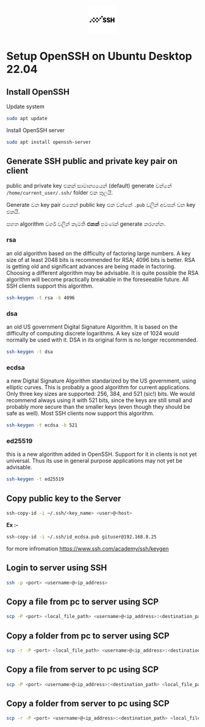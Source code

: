 <p align="center">
  <img src="../images/ssh-logo.png" />
</p>

# Setup OpenSSH on Ubuntu Desktop 22.04

## Install OpenSSH

Update system
```bash
sudo apt update
```

Install OpenSSH server
```bash
sudo apt install openssh-server
```

## Generate SSH public and private key pair on client

public and private key එකක් සාමාන්‍යයෙන් (default) generate වන්නේ `/home/current_user/.ssh/` folder එක තුලයි.

Generate වන key pair එකෙන් public key එක වන්නේ `.pub` වලින් අවසන් වන key එකයි.

පහත algorithm වර්ග වලින් කැමති **එකක්** පමණක් generate කරගන්න. 

### rsa

an old algorithm based on the difficulty of factoring large numbers. A key size of at least 2048 bits is recommended for RSA; 4096 bits is better. RSA is getting old and significant advances are being made in factoring. Choosing a different algorithm may be advisable. It is quite possible the RSA algorithm will become practically breakable in the foreseeable future. All SSH clients support this algorithm.

```bash
ssh-keygen -t rsa -b 4096
```

### dsa

an old US government Digital Signature Algorithm. It is based on the difficulty of computing discrete logarithms. A key size of 1024 would normally be used with it. DSA in its original form is no longer recommended.

```bash
ssh-keygen -t dsa 
```

### ecdsa

a new Digital Signature Algorithm standarized by the US government, using elliptic curves. This is probably a good algorithm for current applications. Only three key sizes are supported: 256, 384, and 521 (sic!) bits. We would recommend always using it with 521 bits, since the keys are still small and probably more secure than the smaller keys (even though they should be safe as well). Most SSH clients now support this algorithm.

```bash
ssh-keygen -t ecdsa -b 521
```

### ed25519

this is a new algorithm added in OpenSSH. Support for it in clients is not yet universal. Thus its use in general purpose applications may not yet be advisable.

```bash
ssh-keygen -t ed25519
```

## Copy public key to the Server

```bash
ssh-copy-id -i ~/.ssh/<key_name> <user>@<host>
```

**Ex :-**
```bash
ssh-copy-id -i ~/.ssh/id_ecdsa.pub gituser@192.168.8.25
```

for more infromation https://www.ssh.com/academy/ssh/keygen

## Login to server using SSH

```bash
ssh -p <port> <username>@<ip_address>
```

## Copy a file from pc to server using SCP

```bash
scp -P <port> <local_file_path> <username>@<ip_address>:<destination_path>
```

## Copy a folder from pc to server using SCP

```bash
scp -r -P <port> <local_file_path> <username>@<ip_address>:<destination_path>
```

## Copy a file from server to pc using SCP

```bash
scp -P <port> <username>@<ip_address>:<destination_path> <local_file_path>
```

## Copy a folder from server to pc using SCP

```bash
scp -r -P <port> <username>@<ip_address>:<destination_path> <local_file_path>
```